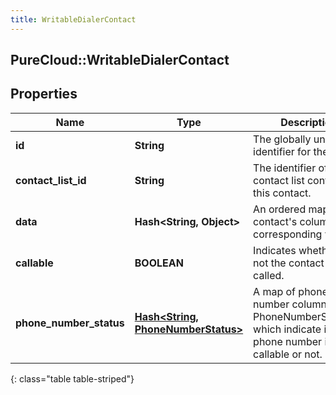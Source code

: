 ```yaml
---
title: WritableDialerContact
---
```

## PureCloud::WritableDialerContact

## Properties

|Name | Type | Description | Notes|
|------------ | ------------- | ------------- | -------------|
| **id** | **String** | The globally unique identifier for the object. | [optional] |
| **contact_list_id** | **String** | The identifier of the contact list containing this contact. | |
| **data** | **Hash&lt;String, Object&gt;** | An ordered map of the contact&#39;s columns and corresponding values. | |
| **callable** | **BOOLEAN** | Indicates whether or not the contact can be called. | [optional] |
| **phone_number_status** | [**Hash&lt;String, PhoneNumberStatus&gt;**](PhoneNumberStatus.html) | A map of phone number columns to PhoneNumberStatuses, which indicate if the phone number is callable or not. | [optional] |
{: class="table table-striped"}


